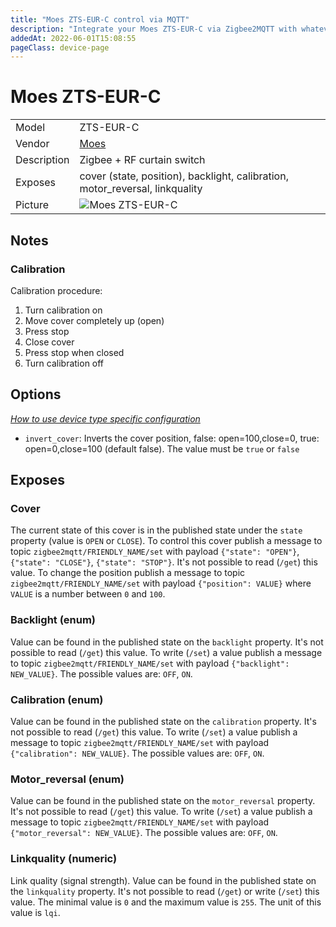 ```yaml
---
title: "Moes ZTS-EUR-C control via MQTT"
description: "Integrate your Moes ZTS-EUR-C via Zigbee2MQTT with whatever smart home infrastructure you are using without the vendor's bridge or gateway."
addedAt: 2022-06-01T15:08:55
pageClass: device-page
---
```


<!-- !!!! -->
<!-- ATTENTION: This file is auto-generated through docgen! -->
<!-- You can only edit the "Notes"-Section between the two comment lines "Notes BEGIN" and "Notes END". -->
<!-- Do not use h1 or h2 heading within "## Notes"-Section. -->
<!-- !!!! -->

# Moes ZTS-EUR-C

|     |     |
|-----|-----|
| Model | ZTS-EUR-C  |
| Vendor  | [Moes](/supported-devices/#v=Moes)  |
| Description | Zigbee + RF curtain switch |
| Exposes | cover (state, position), backlight, calibration, motor_reversal, linkquality |
| Picture | ![Moes ZTS-EUR-C](https://www.zigbee2mqtt.io/images/devices/ZTS-EUR-C.jpg) |


<!-- Notes BEGIN: You can edit here. Add "## Notes" headline if not already present. -->
## Notes

### Calibration
Calibration procedure:
1. Turn calibration on
2. Move cover completely up (open)
3. Press stop
4. Close cover
5. Press stop when closed
6. Turn calibration off
<!-- Notes END: Do not edit below this line -->


## Options
*[How to use device type specific configuration](../guide/configuration/devices-groups.md#specific-device-options)*

* `invert_cover`: Inverts the cover position, false: open=100,close=0, true: open=0,close=100 (default false). The value must be `true` or `false`


## Exposes

### Cover 
The current state of this cover is in the published state under the `state` property (value is `OPEN` or `CLOSE`).
To control this cover publish a message to topic `zigbee2mqtt/FRIENDLY_NAME/set` with payload `{"state": "OPEN"}`, `{"state": "CLOSE"}`, `{"state": "STOP"}`.
It's not possible to read (`/get`) this value.
To change the position publish a message to topic `zigbee2mqtt/FRIENDLY_NAME/set` with payload `{"position": VALUE}` where `VALUE` is a number between `0` and `100`.

### Backlight (enum)
Value can be found in the published state on the `backlight` property.
It's not possible to read (`/get`) this value.
To write (`/set`) a value publish a message to topic `zigbee2mqtt/FRIENDLY_NAME/set` with payload `{"backlight": NEW_VALUE}`.
The possible values are: `OFF`, `ON`.

### Calibration (enum)
Value can be found in the published state on the `calibration` property.
It's not possible to read (`/get`) this value.
To write (`/set`) a value publish a message to topic `zigbee2mqtt/FRIENDLY_NAME/set` with payload `{"calibration": NEW_VALUE}`.
The possible values are: `OFF`, `ON`.

### Motor_reversal (enum)
Value can be found in the published state on the `motor_reversal` property.
It's not possible to read (`/get`) this value.
To write (`/set`) a value publish a message to topic `zigbee2mqtt/FRIENDLY_NAME/set` with payload `{"motor_reversal": NEW_VALUE}`.
The possible values are: `OFF`, `ON`.

### Linkquality (numeric)
Link quality (signal strength).
Value can be found in the published state on the `linkquality` property.
It's not possible to read (`/get`) or write (`/set`) this value.
The minimal value is `0` and the maximum value is `255`.
The unit of this value is `lqi`.

